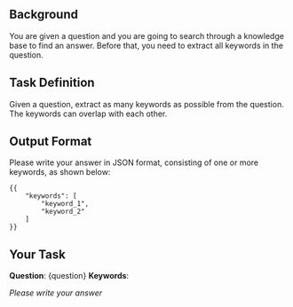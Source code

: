 ## Background

You are given a question and you are going to search through a knowledge base to find an answer. Before that, you need to extract all keywords in the question.

## Task Definition

Given a question, extract as many keywords as possible from the question. The keywords can overlap with each other.

## Output Format

Please write your answer in JSON format, consisting of one or more keywords, as shown below:

```
{{
    "keywords": [
        "keyword_1",
        "keyword_2"
    ]
}}
```

## Your Task

**Question**: {question}
**Keywords**:

*Please write your answer*